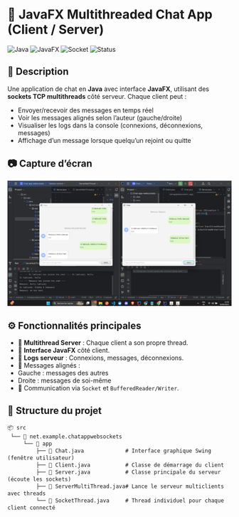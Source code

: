 # 💬 JavaFX Multithreaded Chat App (Client / Server)

![Java](https://img.shields.io/badge/Java-%2B-blue?style=flat&logo=java)
![JavaFX](https://img.shields.io/badge/JavaFX-UI-green?style=flat)
![Socket](https://img.shields.io/badge/Socket-Multithreading-yellow)
![Status](https://img.shields.io/badge/Status-Stable-brightgreen)

## 📌 Description

Une application de chat en **Java** avec interface **JavaFX**, utilisant des **sockets TCP multithreads** côté serveur. Chaque client peut :

- Envoyer/recevoir des messages en temps réel
- Voir les messages alignés selon l’auteur (gauche/droite)
- Visualiser les logs dans la console (connexions, déconnexions, messages)
- Affichage d’un message lorsque quelqu’un rejoint ou quitte

## 📷 Capture d’écran

![Chat Demo](/screenshoots/ChatMultithreads.png)

## ⚙️ Fonctionnalités principales

- 🧵 **Multithread Server** : Chaque client a son propre thread.
- 💬 **Interface JavaFX** côté client.
- 📜 **Logs serveur** : Connexions, messages, déconnexions.
- 🎨 Messages alignés :
- Gauche : messages des autres
- Droite : messages de soi-même
- 🔌 Communication via `Socket` et `BufferedReader/Writer`.


## 📁 Structure du projet
```
📦 src
 └── 📁 net.example.chatappwebsockets
     └── 📁 app
         ├── 📄 Chat.java             # Interface graphique Swing (fenêtre utilisateur)
         ├── 📄 Client.java           # Classe de démarrage du client
         ├── 📄 Server.java           # Classe principale du serveur (écoute les sockets)
         ├── 📄 ServerMultiThread.java# Lance le serveur multiclients avec threads
         └── 📄 SocketThread.java     # Thread individuel pour chaque client connecté
```
